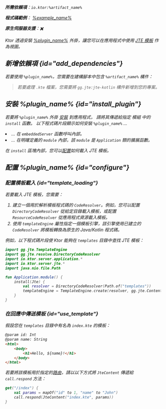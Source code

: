 [//]: # (title: JTE)

<show-structure for="chapter" depth="2"/>
<primary-label ref="server-plugin"/>

<var name="plugin_name" value="Jte"/>
<var name="package_name" value="io.ktor.server.jte"/>
<var name="artifact_name" value="ktor-server-jte"/>

<tldr>
<p>
<b>所需依賴項</b>：<code>io.ktor:%artifact_name%</code>
</p>
<var name="example_name" value="jte"/>
<p>
    <b>程式碼範例</b>：
    <a href="https://github.com/ktorio/ktor-documentation/tree/%ktor_version%/codeSnippets/snippets/%example_name%">
        %example_name%
    </a>
</p>
<p>
    <b><Links href="/ktor/server-native" summary="Ktor 支援 Kotlin/Native，可讓您在無需額外執行時或虛擬機器下運行伺服器。">原生伺服器</Links>支援</b>：✖️
</p>
</tldr>

Ktor 透過安裝 [%plugin_name%](https://api.ktor.io/ktor-server/ktor-server-plugins/ktor-server-jte/io.ktor.server.jte/-jte.html) 外掛，讓您可以在應用程式中使用 [JTE 模板](https://github.com/casid/jte) 作為視圖。

## 新增依賴項 {id="add_dependencies"}

<p>
    若要使用 <code>%plugin_name%</code>，您需要在建構腳本中包含 <code>%artifact_name%</code> 構件：
</p>
<Tabs group="languages">
    <TabItem title="Gradle (Kotlin)" group-key="kotlin">
        <code-block lang="Kotlin" code="            implementation(&quot;io.ktor:%artifact_name%:$ktor_version&quot;)"/>
    </TabItem>
    <TabItem title="Gradle (Groovy)" group-key="groovy">
        <code-block lang="Groovy" code="            implementation &quot;io.ktor:%artifact_name%:$ktor_version&quot;"/>
    </TabItem>
    <TabItem title="Maven" group-key="maven">
        <code-block lang="XML" code="            &lt;dependency&gt;&#10;                &lt;groupId&gt;io.ktor&lt;/groupId&gt;&#10;                &lt;artifactId&gt;%artifact_name%-jvm&lt;/artifactId&gt;&#10;                &lt;version&gt;${ktor_version}&lt;/version&gt;&#10;            &lt;/dependency&gt;"/>
    </TabItem>
</Tabs>

> 若要處理 <code>.kte</code> 檔案，您需要將 <code>gg.jte:jte-kotlin</code> 構件新增到您的專案。

## 安裝 %plugin_name% {id="install_plugin"}

<p>
    若要將 <code>%plugin_name%</code> 外掛 <a href="#install">安裝</a> 到應用程式，
    請將其傳遞給指定 <Links href="/ktor/server-modules" summary="模組可讓您透過群組化路由來建構您的應用程式。">模組</Links> 中的 <code>install</code> 函數。
    以下程式碼片段顯示如何安裝 <code>%plugin_name%</code> ...
</p>
<list>
    <li>
        ... 在 <code>embeddedServer</code> 函數呼叫內部。
    </li>
    <li>
        ... 在明確定義的 <code>module</code> 內部，該 <code>module</code> 是 <code>Application</code> 類的擴展函數。
    </li>
</list>
<Tabs>
    <TabItem title="embeddedServer">
        <code-block lang="kotlin" code="            import io.ktor.server.engine.*&#10;            import io.ktor.server.netty.*&#10;            import io.ktor.server.application.*&#10;            import %package_name%.*&#10;&#10;            fun main() {&#10;                embeddedServer(Netty, port = 8080) {&#10;                    install(%plugin_name%)&#10;                    // ...&#10;                }.start(wait = true)&#10;            }"/>
    </TabItem>
    <TabItem title="module">
        <code-block lang="kotlin" code="            import io.ktor.server.application.*&#10;            import %package_name%.*&#10;            // ...&#10;            fun Application.module() {&#10;                install(%plugin_name%)&#10;                // ...&#10;            }"/>
    </TabItem>
</Tabs>

在 <code>install</code> 區塊內部，您可以[配置](#configure)如何載入 JTE 模板。

## 配置 %plugin_name% {id="configure"}
### 配置模板載入 {id="template_loading"}
若要載入 JTE 模板，您需要：
1. 建立一個用於解析模板程式碼的 <code>CodeResolver</code>。例如，您可以配置 <code>DirectoryCodeResolver</code> 從給定目錄載入模板，或配置 <code>ResourceCodeResolver</code> 從應用程式資源載入模板。
2. 使用 <code>templateEngine</code> 屬性指定一個模板引擎，該引擎使用已建立的 <code>CodeResolver</code> 將模板轉換為原生的 Java/Kotlin 程式碼。

例如，以下程式碼片段使 Ktor 能夠在 <code>templates</code> 目錄中查找 JTE 模板：

```kotlin
import gg.jte.TemplateEngine
import gg.jte.resolve.DirectoryCodeResolver
import io.ktor.server.application.*
import io.ktor.server.jte.*
import java.nio.file.Path

fun Application.module() {
    install(Jte) {
        val resolver = DirectoryCodeResolver(Path.of("templates"))
        templateEngine = TemplateEngine.create(resolver, gg.jte.ContentType.Html)
    }
}
```

### 在回應中傳送模板 {id="use_template"}
假設您在 <code>templates</code> 目錄中有名為 <code>index.kte</code> 的模板：
```html
@param id: Int
@param name: String
<html>
    <body>
        <h1>Hello, ${name}!</h1>
    </body>
</html>
```

若要將該模板用於指定的[路由](server-routing.md)，請以以下方式將 <code>JteContent</code> 傳遞給 <code>call.respond</code> 方法：
```kotlin
get("/index") {
    val params = mapOf("id" to 1, "name" to "John")
    call.respond(JteContent("index.kte", params))
}
```